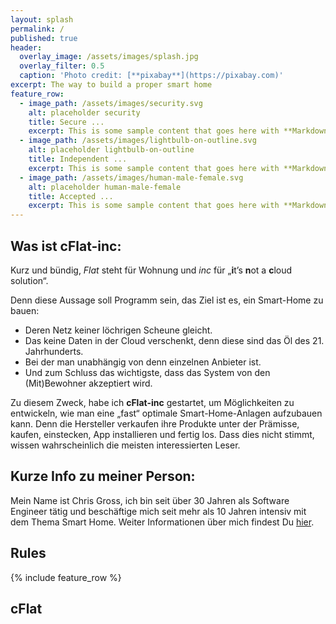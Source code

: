```yaml
---
layout: splash
permalink: /
published: true
header:
  overlay_image: /assets/images/splash.jpg
  overlay_filter: 0.5
  caption: 'Photo credit: [**pixabay**](https://pixabay.com)'
excerpt: The way to build a proper smart home
feature_row:
  - image_path: /assets/images/security.svg
    alt: placeholder security
    title: Secure ...
    excerpt: This is some sample content that goes here with **Markdown** formatting.
  - image_path: /assets/images/lightbulb-on-outline.svg
    alt: placeholder lightbulb-on-outline
    title: Independent ...
    excerpt: This is some sample content that goes here with **Markdown** formatting.
  - image_path: /assets/images/human-male-female.svg
    alt: placeholder human-male-female
    title: Accepted ...
    excerpt: This is some sample content that goes here with **Markdown** formatting.
---
```

<p></p>
  
## Was ist cFlat-inc: 

Kurz und bündig, *Flat* steht für Wohnung und *inc* für „**i**t’s **n**ot a **c**loud solution“. 

Denn diese Aussage soll Programm sein, das Ziel ist es, ein Smart-Home zu bauen:

* Deren Netz keiner löchrigen Scheune gleicht. 
* Das keine Daten in der Cloud verschenkt, denn diese sind das Öl des 21. Jahrhunderts. 
* Bei der man unabhängig von denn einzelnen Anbieter ist. 
* Und zum Schluss das wichtigste, dass das System von den (Mit)Bewohner akzeptiert wird.

Zu diesem Zweck, habe ich **cFlat-inc** gestartet, um Möglichkeiten zu entwickeln, wie man eine „fast“ optimale Smart-Home-Anlagen aufzubauen kann. Denn die Hersteller verkaufen ihre Produkte unter der Prämisse, kaufen, einstecken, App installieren und fertig los. Dass dies nicht stimmt, wissen wahrscheinlich die meisten interessierten Leser.

## Kurze Info zu meiner Person:

Mein Name ist Chris Gross, ich bin seit über 30 Jahren als Software Engineer tätig und beschäftige mich seit mehr als 10 Jahren intensiv mit dem Thema Smart Home. Weiter Informationen über mich findest Du [hier](/about/).  

## Rules

{% include feature_row %}

## cFlat
